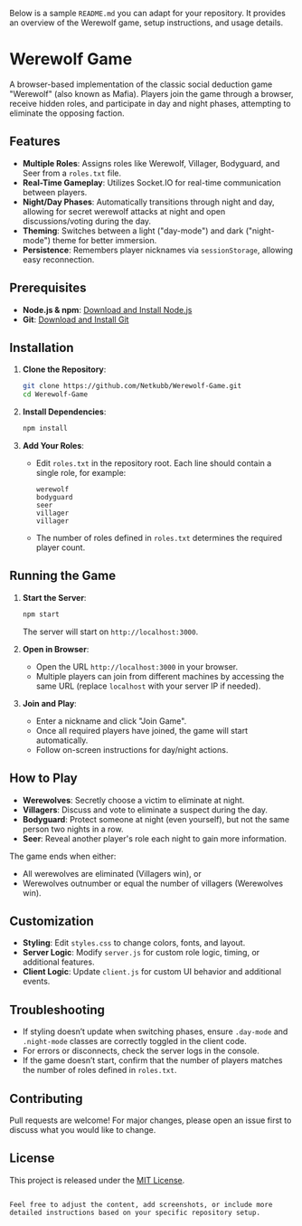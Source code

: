 Below is a sample `README.md` you can adapt for your repository. It provides an overview of the Werewolf game, setup instructions, and usage details.

# Werewolf Game

A browser-based implementation of the classic social deduction game "Werewolf" (also known as Mafia). Players join the game through a browser, receive hidden roles, and participate in day and night phases, attempting to eliminate the opposing faction.

## Features

- **Multiple Roles**: Assigns roles like Werewolf, Villager, Bodyguard, and Seer from a `roles.txt` file.
- **Real-Time Gameplay**: Utilizes Socket.IO for real-time communication between players.
- **Night/Day Phases**: Automatically transitions through night and day, allowing for secret werewolf attacks at night and open discussions/voting during the day.
- **Theming**: Switches between a light ("day-mode") and dark ("night-mode") theme for better immersion.
- **Persistence**: Remembers player nicknames via `sessionStorage`, allowing easy reconnection.

## Prerequisites

- **Node.js & npm**: [Download and Install Node.js](https://nodejs.org/)
- **Git**: [Download and Install Git](https://git-scm.com/)

## Installation

1. **Clone the Repository**:

    ```bash
    git clone https://github.com/Netkubb/Werewolf-Game.git
    cd Werewolf-Game
    ```

2. **Install Dependencies**:

    ```bash
    npm install
    ```

3. **Add Your Roles**:
    - Edit `roles.txt` in the repository root. Each line should contain a single role, for example:
        ```
        werewolf
        bodyguard
        seer
        villager
        villager
        ```
    - The number of roles defined in `roles.txt` determines the required player count.

## Running the Game

1. **Start the Server**:

    ```bash
    npm start
    ```

    The server will start on `http://localhost:3000`.

2. **Open in Browser**:

    - Open the URL `http://localhost:3000` in your browser.
    - Multiple players can join from different machines by accessing the same URL (replace `localhost` with your server IP if needed).

3. **Join and Play**:
    - Enter a nickname and click "Join Game".
    - Once all required players have joined, the game will start automatically.
    - Follow on-screen instructions for day/night actions.

## How to Play

- **Werewolves**: Secretly choose a victim to eliminate at night.
- **Villagers**: Discuss and vote to eliminate a suspect during the day.
- **Bodyguard**: Protect someone at night (even yourself), but not the same person two nights in a row.
- **Seer**: Reveal another player's role each night to gain more information.

The game ends when either:

- All werewolves are eliminated (Villagers win), or
- Werewolves outnumber or equal the number of villagers (Werewolves win).

## Customization

- **Styling**: Edit `styles.css` to change colors, fonts, and layout.
- **Server Logic**: Modify `server.js` for custom role logic, timing, or additional features.
- **Client Logic**: Update `client.js` for custom UI behavior and additional events.

## Troubleshooting

- If styling doesn’t update when switching phases, ensure `.day-mode` and `.night-mode` classes are correctly toggled in the client code.
- For errors or disconnects, check the server logs in the console.
- If the game doesn’t start, confirm that the number of players matches the number of roles defined in `roles.txt`.

## Contributing

Pull requests are welcome! For major changes, please open an issue first to discuss what you would like to change.

## License

This project is released under the [MIT License](LICENSE).

```

Feel free to adjust the content, add screenshots, or include more detailed instructions based on your specific repository setup.
```
